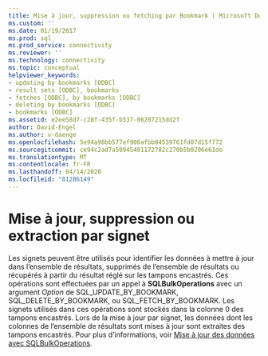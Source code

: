 ```yaml
---
title: Mise à jour, suppression ou fetching par Bookmark ( Microsoft Docs
ms.custom: ''
ms.date: 01/19/2017
ms.prod: sql
ms.prod_service: connectivity
ms.reviewer: ''
ms.technology: connectivity
ms.topic: conceptual
helpviewer_keywords:
- updating by bookmarks [ODBC]
- result sets [ODBC], bookmarks
- fetches [ODBC], by bookmarks [ODBC]
- deleting by bookmarks [ODBC]
- bookmarks [ODBC]
ms.assetid: e2ee58d7-c28f-435f-b537-06207215dd2f
author: David-Engel
ms.author: v-daenge
ms.openlocfilehash: 5e94a98bb577ef906afbb04539761fd07d15f772
ms.sourcegitcommit: ce94c2ad7a50945481172782c270b5b0206e61de
ms.translationtype: MT
ms.contentlocale: fr-FR
ms.lasthandoff: 04/14/2020
ms.locfileid: "81286149"
---
```

# <a name="updating-deleting-or-fetching-by-bookmark"></a>Mise à jour, suppression ou extraction par signet
Les signets peuvent être utilisés pour identifier les données à mettre à jour dans l’ensemble de résultats, supprimés de l’ensemble de résultats ou récupérés à partir du résultat réglé sur les tampons encastrés. Ces opérations sont effectuées par un appel à **SQLBulkOperations** avec un argument *Option* de SQL_UPDATE_BY_BOOKMARK, SQL_DELETE_BY_BOOKMARK, ou SQL_FETCH_BY_BOOKMARK. Les signets utilisés dans ces opérations sont stockés dans la colonne 0 des tampons encastrés. Lors de la mise à jour par signet, les données dont les colonnes de l’ensemble de résultats sont mises à jour sont extraites des tampons encastrés. Pour plus d’informations, voir [Mise à jour des données avec SQLBulkOperations](../../../odbc/reference/develop-app/updating-data-with-sqlbulkoperations.md).
